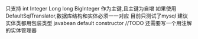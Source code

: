 只支持 int Integer Long long BigInteger 作为主键,且主键为自增
如果使用DefaultSqlTranslator,数据库结构和实体必须一一对应
目前只测试了mysql
建议实体类都用包装类型
javabean default constructor
//TODO 还需要写一个用注解的实体管理器
